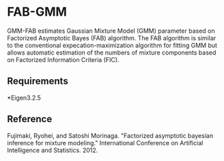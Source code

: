 # FAB-GMM
GMM-FAB estimates Gaussian Mixture Model (GMM) parameter based on Factorized Asymptotic Bayes (FAB) algorithm. 
The FAB algorithm is similar to the conventional expecation-maximization algorithm for fitting GMM but allows automatic estimation of the numbers of mixture components based on Factorized Information Criteria (FIC).

## Requirements
*Eigen3.2.5

## Reference
Fujimaki, Ryohei, and Satoshi Morinaga. "Factorized asymptotic bayesian inference for mixture modeling." International Conference on Artificial Intelligence and Statistics. 2012.
